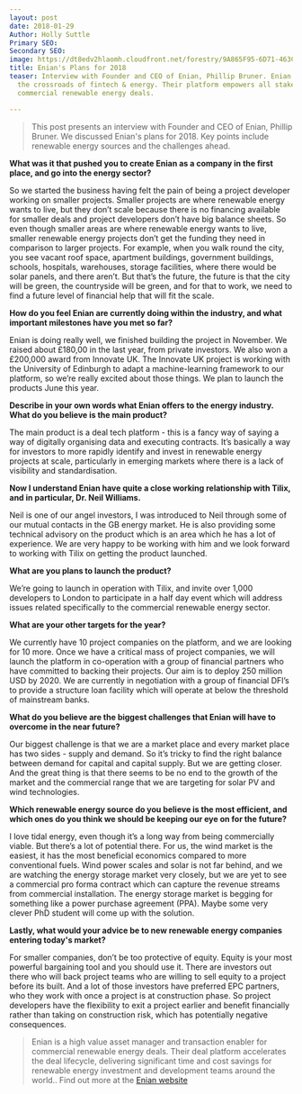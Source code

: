 ```yaml
---
layout: post
date: 2018-01-29
Author: Holly Suttle
Primary SEO: 
Secondary SEO: 
image: https://dt8edv2hlaomh.cloudfront.net/forestry/9A865F95-6D71-463C-913D-123F2C4B42D6.jpeg
title: Enian's Plans for 2018
teaser: Interview with Founder and CEO of Enian, Phillip Bruner. Enian operate at
  the crossroads of fintech & energy. Their platform empowers all stakeholders in
  commercial renewable energy deals.

---
```

> This post presents an interview with Founder and CEO of Enian, Phillip Bruner. We discussed Enian's plans for 2018. Key points include renewable energy sources and the challenges ahead.

**What was it that pushed you to create Enian as a company in the first place, and go into the energy sector?**

So we started the business having felt the pain of being a project developer working on smaller projects. Smaller projects are where renewable energy wants to live, but they don’t scale because there is no financing available for smaller deals and project developers don’t have big balance sheets. So even though smaller areas are where renewable energy wants to live, smaller renewable energy projects don’t get the funding they need in comparison to larger projects. For example, when you walk round the city, you see vacant roof space, apartment buildings, government buildings, schools, hospitals, warehouses, storage facilities, where there would be solar panels, and there aren’t. But that’s the future, the future is that the city will be green, the countryside will be green, and for that to work, we need to find a future level of financial help that will fit the scale.

**How do you feel Enian are currently doing within the industry, and what important milestones have you met so far?**

Enian is doing really well, we finished building the project in November. We raised about £180,00 in the last year, from private investors. We also won a £200,000 award from Innovate UK. The Innovate UK project is working with the University of Edinburgh to adapt a machine-learning framework to our platform, so we’re really excited about those things. We plan to launch the products June this year.

**Describe in your own words what Enian offers to the energy industry. What do you believe is the main product?**

The main product is a deal tech platform - this is a fancy way of saying a way of digitally organising data and executing contracts. It’s basically a way for investors to more rapidly identify and invest in renewable energy projects at scale, particularly in emerging markets where there is a lack of visibility and standardisation.

**Now I understand Enian have quite a close working relationship with Tilix, and in particular, Dr. Neil Williams.**

Neil is one of our angel investors, I was introduced to Neil through some of our mutual contacts in the GB energy market. He is also providing some technical advisory on the product which is an area which he has a lot of experience. We are very happy to be working with him and we look forward to working with Tilix on getting the product launched.

**What are you plans to launch the product?**

We’re going to launch in operation with Tilix, and invite over 1,000 developers to London to participate in a half day event which will address issues related specifically to the commercial renewable energy sector.

**What are your other targets for the year?**

We currently have 10 project companies on the platform, and we are looking for 10 more. Once we have a critical mass of project companies, we will launch the platform in co-operation with a group of financial partners who have committed to backing their projects. Our aim is to deploy 250 million USD by 2020. We are currently in negotiation with a group of financial DFI’s to provide a structure loan facility which will operate at below the threshold of mainstream banks.

**What do you believe are the biggest challenges that Enian will have to overcome in the near future?**

Our biggest challenge is that we are a market place and every market place has two sides - supply and demand. So it’s tricky to find the right balance between demand for capital and capital supply. But we are getting closer. And the great thing is that there seems to be no end to the growth of the market and the commercial range that we are targeting for solar PV and wind technologies.

**Which renewable energy source do you believe is the most efficient, and which ones do you think we should be keeping our eye on for the future?**

I love tidal energy, even though it’s a long way from being commercially viable. But there’s a lot of potential there. For us, the wind market is the easiest, it has the most beneficial economics compared to more conventional fuels. Wind power scales and solar is not far behind, and we are watching the energy storage market very closely, but we are yet to see a commercial pro forma contract which can capture the revenue streams from commercial installation. The energy storage market is begging for something like a power purchase agreement (PPA). Maybe some very clever PhD student will come up with the solution.

**Lastly, what would your advice be to new renewable energy companies entering today's market?**

For smaller companies, don’t be too protective of equity. Equity is your most powerful bargaining tool and you should use it. There are investors out there who will back project teams who are willing to sell equity to a project before its built. And a lot of those investors have preferred EPC partners, who they work with once a project is at construction phase. So project developers have the flexibility to exit a project earlier and benefit financially rather than taking on construction risk, which has potentially negative consequences.  

> Enian is a high value asset manager and transaction enabler for commercial renewable energy deals. Their deal platform accelerates the deal lifecycle, delivering significant time and cost savings for renewable energy investment and development teams around the world.. Find out more at the [Enian website](https://enian.co/)